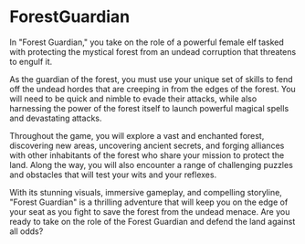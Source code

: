 # ForestGuardian

In "Forest Guardian," you take on the role of a powerful female elf tasked with protecting the mystical forest from an undead corruption that threatens to engulf it.

As the guardian of the forest, you must use your unique set of skills to fend off the undead hordes that are creeping in from the edges of the forest. You will need to be quick and nimble to evade their attacks, while also harnessing the power of the forest itself to launch powerful magical spells and devastating attacks.

Throughout the game, you will explore a vast and enchanted forest, discovering new areas, uncovering ancient secrets, and forging alliances with other inhabitants of the forest who share your mission to protect the land. Along the way, you will also encounter a range of challenging puzzles and obstacles that will test your wits and your reflexes.

With its stunning visuals, immersive gameplay, and compelling storyline, "Forest Guardian" is a thrilling adventure that will keep you on the edge of your seat as you fight to save the forest from the undead menace. Are you ready to take on the role of the Forest Guardian and defend the land against all odds?
